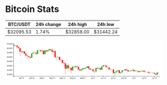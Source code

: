 # Bitcoin Stats

BTC/USDT|24h change|24h high|24h low|
|---|---|---|---|
|$32095.53|1.74%|$32858.00|$31442.24|

<img src="./chart.svg">
